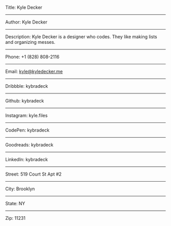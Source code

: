Title: Kyle Decker

----

Author: Kyle Decker

----

Description: Kyle Decker is a designer who codes. They like making lists and organizing messes.

----

Phone: +1 (828) 808-2116

----

Email: kyle@kyledecker.me

----

Dribbble: kybradeck

----

Github: kybradeck

----

Instagram: kyle.files

----

CodePen: kybradeck

----

Goodreads: kybradeck

----

LinkedIn: kybradeck

----

Street: 519 Court St Apt #2

----

City: Brooklyn

----

State: NY

----

Zip: 11231
